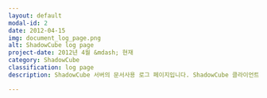 ```yaml
---
layout: default
modal-id: 2
date: 2012-04-15
img: document_log_page.png
alt: ShadowCube log page
project-date: 2012년 4월 &mdash; 현재
category: ShadowCube
classification: log page
description: ShadowCube 서버의 문서사용 로그 페이지입니다. ShadowCube 클라이언트에서 보낸 로그를 사용자별로 집계 현황을 볼 수 있으며, 현황을 클릭하면 상세한 로그 정보를 볼 수 있게 구성하였습니다.<br />근무 기간 중 크게 두 번의 성능 개선이 이루어졌으며, 쿼리 튜닝, 시스템 튜닝을 하여 로그 조회 속도를 크게 증가시켰습니다.

---
```

